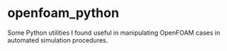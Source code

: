 # openfoam_python
Some Python utilities I found useful in manipulating OpenFOAM cases in automated simulation procedures.

